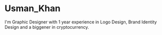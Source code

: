 # Usman_Khan
I'm Graphic Designer with 1 year experience in Logo Design, Brand Identity Design and a biggener in cryptocurrency.
